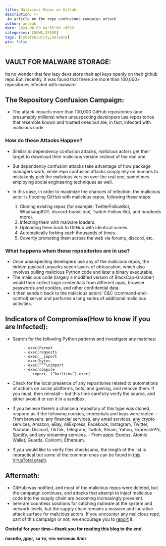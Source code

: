 ```yaml
---
title: Malicious Repos on Github
description: >-
 An article on the repo confusiong campaign attack
author: anorak
date: 2024-08-09 04:55:00 +0530
categories: [NEWS,ISSUE]
tags: [Cybersecurity,malware]
pin: false
---
```


## VAULT FOR MALWARE STORAGE:
Its no wonder that few lazy devs store their api keys openly on their github repo.But, recently, it was found that there are more than 100,000+ repositories infected with malware.

## The Repository Confusion Campaign:

- The attack impacts more than 100,000 GitHub repositories (and presumably millions) when unsuspecting developers use repositories that resemble known and trusted ones but are, in fact, infected with malicious code. 

### How do these Attacks Happen?

-  Similar to dependency confusion attacks, malicious actors get their target to download their malicious version instead of the real one.
-  But dependency confusion attacks take advantage of how package managers work, while repo confusion attacks simply rely on humans to mistakenly pick the malicious version over the real one, sometimes employing social engineering techniques as well.
-  In this case, in order to maximize the chances of infection, the malicious actor is flooding GitHub with malicious repos, following these steps:

    1. Cloning existing repos (for example: TwitterFollowBot, WhatsappBOT, discord-boost-tool, Twitch-Follow-Bot, and hundreds more).
    2. Infecting them with malware loaders.
    3. Uploading them back to GitHub with identical names. 
    4. Automatically forking each thousands of times. 
    5. Covertly promoting them across the web via forums, discord, etc.
 
### What happens when these repositories are in use?

- Once unsuspecting developers use any of the malicious repos, the hidden payload unpacks seven layers of obfuscation, which also involves pulling malicious Python code and later a binary executable.
- The malicious code (largely a modified version of BlackCap-Grabber) would then collect login credentials from different apps, browser passwords and cookies, and other confidential data.
- It then sends it back to the malicious actors’ C&C (command-and-control) server and performs a long series of additional malicious activities.

## Indicators of Compromise(How to know if you are infected):

- Search for the following Python patterns and investigate any matches:
  
           - exec(Fernet
           - exec(requests 
           - exec(__import
           - exec(bytes
           - exec(“””\nimport
           - exec(compile
           - __import__(“builtins”).exec(
 
  
 - Check for the local presence of any repositories related to automations of actions on social platforms, bots, and gaming, and remove them. If you must, then reinstall – but this time carefully verify the source, and either avoid it or run it in a sandbox.
 - If you believe there’s a chance a repository of this type was cloned, respond as if the following cookies, credentials and keys were stolen:
        - From browsers: any financial services, any email services, any crypto services, Amazon, eBay, AliExpress, Facebook, Instagram, Twitter, Youtube, Discord, TikTok, Telegram, Twitch, Steam, Yahoo, ExpressVPN, Spotify, and any streaming services.
        - From apps: Exodus, Atomic Wallet, Guarda, Coinomi, Ethereum.
- If you would like to verify files checksums, the length of the list is impractical but some of the common ones can be found in [this VirusTotal graph](https://www.virustotal.com/graph/embed/gcaa313af04de4e9dba8fd990fa41444e370ecb32e35444e3a8109dfe8b647456?theme=dark).

## Aftermath:

- GitHub was notified, and most of the malicious repos were deleted, but the campaign continues, and attacks that attempt to inject malicious code into the supply chain are becoming increasingly prevalent.
- here are countless solutions for catching malware at the system and network levels, but the supply chain remains a massive and lucrative attack surface for malicious actors. If you encounter any malicious repo, part of this campaign or not, we encourage you to [report](https://docs.github.com/en/communities/maintaining-your-safety-on-github/reporting-abuse-or-spam) it.
  

**Grateful for your time—thank you for reading this blog to the end.**

**пасибо, друг, за то, что читаешь блог.**

